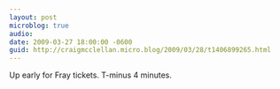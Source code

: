 ```yaml
---
layout: post
microblog: true
audio: 
date: 2009-03-27 18:00:00 -0600
guid: http://craigmcclellan.micro.blog/2009/03/28/t1406899265.html
---
```

Up early for Fray tickets.  T-minus 4 minutes.
